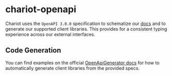 # chariot-openapi

Chariot uses the `OpenAPI 3.0.0` specification to schematize our [docs](https://docs.givechariot.com)
and to generate our supported client libraries.
This provides for a consistent typing experience across our external interfaces.

## Code Generation

You can find examples on the official [OpenApiGenerator docs](https://github.com/OpenAPITools/openapi-generator#3---usage)
for how to automatically generate client libraries from the provided specs.
